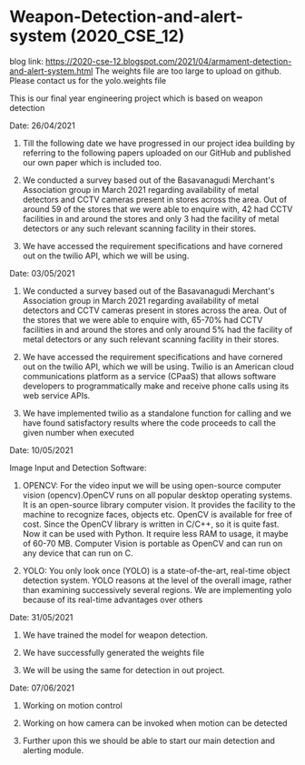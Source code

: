 # Weapon-Detection-and-alert-system (2020_CSE_12)
blog link: https://2020-cse-12.blogspot.com/2021/04/armament-detection-and-alert-system.html
The weights file are too large to upload on github. Please contact us for the yolo.weights file

This is our final year engineering project which is based on weapon detection

Date: 26/04/2021 
1. Till the following date we have progressed in our project idea building by referring to the following papers uploaded on our GitHub and published our own paper which is included too.
2. We conducted a survey based out of the Basavanagudi Merchant's Association group in March 2021 regarding availability of metal detectors and CCTV cameras present in stores across the area. Out of around 59 of the stores that we were able to enquire with, 42 had CCTV facilities in and around the stores and only 3 had the facility of metal detectors or any such relevant scanning facility in their stores.

3. We have accessed the requirement specifications and have cornered out on the twilio API, which we will be using.

Date: 03/05/2021 


1. We conducted a survey based out of the Basavanagudi Merchant's Association group in March 2021 regarding availability of metal detectors and CCTV cameras present in stores across the area. Out of the stores that we were able to enquire with, 65-70% had CCTV facilities in and around the stores and only around 5% had the facility of metal detectors or any such relevant scanning facility in their stores.

2. We have accessed the requirement specifications and have cornered out on the twilio API, which we will be using.
Twilio  is an American cloud communications platform as a service (CPaaS) that allows software developers to programmatically make and receive phone calls using its web service APIs.

3. We have implemented twilio as a standalone function for calling and we have found satisfactory results where the code proceeds to call the given number when executed

Date: 10/05/2021

Image Input and Detection Software: 

1. OPENCV: For the video input we will be using open-source computer vision (opencv).OpenCV runs on all popular desktop operating systems. It is an open-source library computer vision. It provides the facility to the machine to recognize faces, objects etc. OpenCV is available for free of cost. Since the OpenCV library is written in C/C++, so it is quite fast. Now it can be used with Python. It require less RAM to usage, it maybe of 60-70 MB. Computer Vision is portable as OpenCV and can run on any device that can run on C.

2. YOLO: You only look once (YOLO) is a state-of-the-art, real-time object detection system. YOLO reasons at the level of the overall image, rather than examining successively several regions. We are implementing yolo because of its real-time advantages over others

Date: 31/05/2021


1. We have trained the model for weapon detection.

2. We have successfully generated the weights file 

3. We will be using the same for detection in out project.

Date: 07/06/2021
1. Working on motion control

2. Working on how camera can be invoked when motion can be detected

3. Further upon this we should be able to start our main detection and alerting module.
